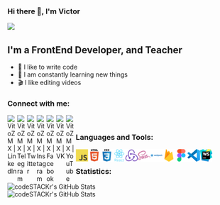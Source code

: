 ### Hi there 👋, I'm Victor

![](https://komarev.com/ghpvc/?username=VitoZMX)

## I'm a FrontEnd Developer, and Teacher

- 💪 I like to write code
- 🥅 I am constantly learning new things
- 🎬 I like editing videos

### Connect with me:

[<img align="left" alt="VitoZMX | LinkedIn" width="22px" src="https://cdn.jsdelivr.net/npm/simple-icons@v3/icons/linkedin.svg" />][linkedin]
[<img align="left" alt="VitoZMX | Telegram" width="22px" src="https://cdn.jsdelivr.net/npm/simple-icons@3.13.0/icons/telegram.svg" />][telegram]
[<img align="left" alt="VitoZMX | Twitter" width="22px" src="https://cdn.jsdelivr.net/npm/simple-icons@3.13.0/icons/twitter.svg" />][twitter]
[<img align="left" alt="VitoZMX | Instagram" width="22px" src="https://cdn.jsdelivr.net/npm/simple-icons@v3/icons/instagram.svg" />][instagram]
[<img align="left" alt="VitoZMX | Facebook" width="22px" src="https://cdn.jsdelivr.net/npm/simple-icons@3.13.0/icons/facebook.svg" />][facebook]
[<img align="left" alt="VitoZMX | VK" width="22px" src="https://cdn.jsdelivr.net/npm/simple-icons@v3/icons/vk.svg" />][vk]
[<img align="left" alt="VitoZMX | YouTube" width="22px" src="https://cdn.jsdelivr.net/npm/simple-icons@v3/icons/youtube.svg" />][youtube]

<br />

### Languages and Tools:

<img align="left" alt="JavaScript" width="28px" src="img/js.svg" />
<img align="left" alt="HTML5" width="28px" src="img/html.svg" />
<img align="left" alt="CSS3" width="28px" src="img/css.svg" />
<img align="left" alt="React" width="28px" src="img/react.svg" />
<img align="left" alt="Redux" width="28px" src="img/redux.svg" />
<img align="left" alt="Sass" width="28px" src="img/sass.svg" />
<img align="left" alt="WebPack" width="28px" src="img/webpack.svg" />
<img align="left" alt="FireBase" width="28px" src="img/firebase.svg" />
<img align="left" alt="Figma" width="28px" src="img/figma.svg" />
<img align="left" alt="Visual Studio Code" width="28px" src="img/vscode.svg" />
<img align="left" alt="WebStorm" width="28px" src="img/WebStorm.svg" />

<br />

### Statistics:

<img align="left" alt="codeSTACKr's GitHub Stats" src="https://github-readme-stats.vercel.app/api/top-langs/?username=VitoZMX&langs_count=8&layout=compact" />
<br />
<img align="left" alt="codeSTACKr's GitHub Stats" src="https://github-readme-stats.vercel.app/api?username=VitoZMX&show_icons=true" />

[linkedin]: https://www.linkedin.com/in/zhavnerovkiy/
[telegram]: https://t.me/VitoZMX
[twitter]:  https://twitter.com/Zhavnerovskiy
[instagram]: https://www.instagram.com/victor.zmx/
[facebook]: https://www.facebook.com/victor.zhavnetrovskiy/
[vk]: https://vk.com/victorzmx
[youtube]: https://www.youtube.com/channel/UCtYoRDZD9fQrulvzkGEFREA
